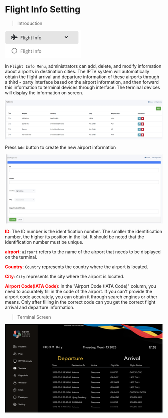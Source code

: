 # Flight Info Setting

> Introduction

![Flight Info Setting](_images/flight/flight_1.png)

In `Flight Info Menu`, administrators can add, delete, and modify information about airports in destination cities. The IPTV system will automatically obtain the flight arrival and departure information of these airports through a third - party interface based on the airport information, and then forward this information to terminal devices through interface. The terminal devices will display the information on screen.

![Flight Info Setting](_images/flight/flight_2.png)

Press `Add` button to create the new airport information

![Flight Info Setting](_images/flight/flight_3.png)

<font color="red">**ID**</font>: The ID number is the identification number. The smaller the identification number, the higher its position in the list. It should be noted that the identification number must be unique.

<font color="red">**airport**</font>: `airport` refers to the name of the airport that needs to be displayed on the terminal.

<font color="red">**Country**</font>: `Country` represents the country where the airport is located.

<font color="red">**City**</font>: `City` represents the city where the airport is located.

<font color="red">**Airport Code(IATA Code)**</font>: In the "Airport Code (IATA Code)" column, you need to accurately fill in the code of the airport. If you can't provide the airport code accurately, you can obtain it through search engines or other means. Only after filling in the correct code can you get the correct flight arrival and departure information.

> Terminal Screen

![Flight Info Setting](_images/flight/flight_4.png)